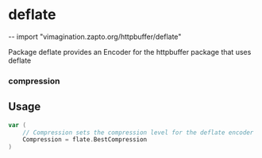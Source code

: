 # deflate
--
    import "vimagination.zapto.org/httpbuffer/deflate"

Package deflate provides an Encoder for the httpbuffer package that uses deflate
### compression

## Usage

```go
var (
	// Compression sets the compression level for the deflate encoder
	Compression = flate.BestCompression
)
```
